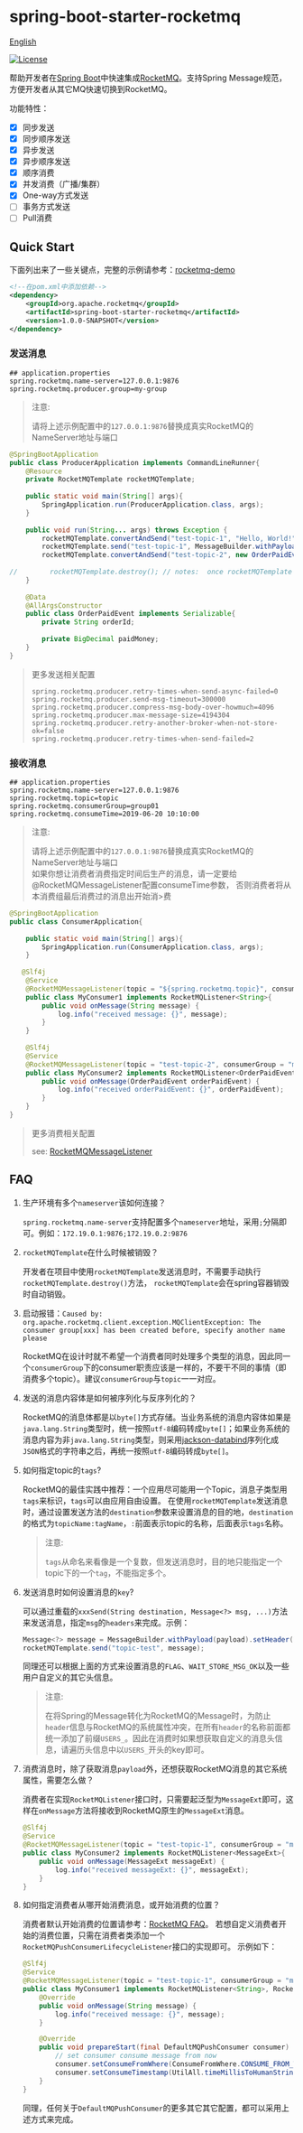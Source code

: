 # spring-boot-starter-rocketmq

[English](./README.md)

[![License](https://img.shields.io/badge/license-Apache--2.0-blue.svg)](https://www.apache.org/licenses/LICENSE-2.0.html)

帮助开发者在[Spring Boot](http://projects.spring.io/spring-boot/)中快速集成[RocketMQ](http://rocketmq.apache.org/)。支持Spring Message规范，方便开发者从其它MQ快速切换到RocketMQ。


功能特性：

- [x] 同步发送
- [x] 同步顺序发送
- [x] 异步发送
- [x] 异步顺序发送
- [x] 顺序消费
- [x] 并发消费（广播/集群）
- [x] One-way方式发送
- [ ] 事务方式发送
- [ ] Pull消费 

## Quick Start

下面列出来了一些关键点，完整的示例请参考：[rocketmq-demo](https://github.com/aqlu/rocketmq-demo)

```xml
<!--在pom.xml中添加依赖-->
<dependency>
    <groupId>org.apache.rocketmq</groupId>
    <artifactId>spring-boot-starter-rocketmq</artifactId>
    <version>1.0.0-SNAPSHOT</version>
</dependency>
```

### 发送消息

```properties
## application.properties
spring.rocketmq.name-server=127.0.0.1:9876
spring.rocketmq.producer.group=my-group
```

> 注意:
> 
> 请将上述示例配置中的`127.0.0.1:9876`替换成真实RocketMQ的NameServer地址与端口

```java
@SpringBootApplication
public class ProducerApplication implements CommandLineRunner{
    @Resource
    private RocketMQTemplate rocketMQTemplate;
    
    public static void main(String[] args){
        SpringApplication.run(ProducerApplication.class, args);
    }
    
    public void run(String... args) throws Exception {
        rocketMQTemplate.convertAndSend("test-topic-1", "Hello, World!");
        rocketMQTemplate.send("test-topic-1", MessageBuilder.withPayload("Hello, World! I'm from spring message").build());
        rocketMQTemplate.convertAndSend("test-topic-2", new OrderPaidEvent("T_001", new BigDecimal("88.00")));
        
//        rocketMQTemplate.destroy(); // notes:  once rocketMQTemplate be destroyed, you can not send any message again with this rocketMQTemplate
    }
    
    @Data
    @AllArgsConstructor
    public class OrderPaidEvent implements Serializable{
        private String orderId;
        
        private BigDecimal paidMoney;
    }
}
```

> 更多发送相关配置
>
> ```properties
> spring.rocketmq.producer.retry-times-when-send-async-failed=0
> spring.rocketmq.producer.send-msg-timeout=300000
> spring.rocketmq.producer.compress-msg-body-over-howmuch=4096
> spring.rocketmq.producer.max-message-size=4194304
> spring.rocketmq.producer.retry-another-broker-when-not-store-ok=false
> spring.rocketmq.producer.retry-times-when-send-failed=2
> ```

### 接收消息

```properties
## application.properties
spring.rocketmq.name-server=127.0.0.1:9876
spring.rocketmq.topic=topic
spring.rocketmq.consumerGroup=group01
spring.rocketmq.consumeTime=2019-06-20 10:10:00
```

> 注意:
> 
> 请将上述示例配置中的`127.0.0.1:9876`替换成真实RocketMQ的NameServer地址与端口  
> 如果你想让消费者消费指定时间后生产的消息，请一定要给@RocketMQMessageListener配置consumeTime参数， 否则消费者将从本消费组最后消费过的消息出开始消>费

```java
@SpringBootApplication
public class ConsumerApplication{
    
    public static void main(String[] args){
        SpringApplication.run(ConsumerApplication.class, args);
    }
    
   @Slf4j
    @Service
    @RocketMQMessageListener(topic = "${spring.rocketmq.topic}", consumerGroup = "${spring.rocketmq.consumerGroup}",consumeTime = "${spring.rocketmq.consumeTime}")
    public class MyConsumer1 implements RocketMQListener<String>{
        public void onMessage(String message) {
            log.info("received message: {}", message);
        }
    }
    
    @Slf4j
    @Service
    @RocketMQMessageListener(topic = "test-topic-2", consumerGroup = "my-consumer_test-topic-2" consumeTime = "2019-06-20 10:10:00")
    public class MyConsumer2 implements RocketMQListener<OrderPaidEvent>{
        public void onMessage(OrderPaidEvent orderPaidEvent) {
            log.info("received orderPaidEvent: {}", orderPaidEvent);
        }
    }
}
```


> 更多消费相关配置
>
> see: [RocketMQMessageListener](src/main/java/org/apache/rocketmq/spring/starter/annotation/RocketMQMessageListener.java) 


## FAQ

1. 生产环境有多个`nameserver`该如何连接？

   `spring.rocketmq.name-server`支持配置多个`nameserver`地址，采用`;`分隔即可。例如：`172.19.0.1:9876;172.19.0.2:9876`

1. `rocketMQTemplate`在什么时候被销毁？

    开发者在项目中使用`rocketMQTemplate`发送消息时，不需要手动执行`rocketMQTemplate.destroy()`方法， `rocketMQTemplate`会在spring容器销毁时自动销毁。

1. 启动报错：`Caused by: org.apache.rocketmq.client.exception.MQClientException: The consumer group[xxx] has been created before, specify another name please`

    RocketMQ在设计时就不希望一个消费者同时处理多个类型的消息，因此同一个`consumerGroup`下的consumer职责应该是一样的，不要干不同的事情（即消费多个topic）。建议`consumerGroup`与`topic`一一对应。
    
1. 发送的消息内容体是如何被序列化与反序列化的？

    RocketMQ的消息体都是以`byte[]`方式存储。当业务系统的消息内容体如果是`java.lang.String`类型时，统一按照`utf-8`编码转成`byte[]`；如果业务系统的消息内容为非`java.lang.String`类型，则采用[jackson-databind](https://github.com/FasterXML/jackson-databind)序列化成`JSON`格式的字符串之后，再统一按照`utf-8`编码转成`byte[]`。
    
1. 如何指定topic的`tags`?

    RocketMQ的最佳实践中推荐：一个应用尽可能用一个Topic，消息子类型用`tags`来标识，`tags`可以由应用自由设置。
    在使用`rocketMQTemplate`发送消息时，通过设置发送方法的`destination`参数来设置消息的目的地，`destination`的格式为`topicName:tagName`，`:`前面表示topic的名称，后面表示`tags`名称。
    
    > 注意:
    >
    > `tags`从命名来看像是一个复数，但发送消息时，目的地只能指定一个topic下的一个`tag`，不能指定多个。
    
1. 发送消息时如何设置消息的`key`?

    可以通过重载的`xxxSend(String destination, Message<?> msg, ...)`方法来发送消息，指定`msg`的`headers`来完成。示例：
    
    ```java
    Message<?> message = MessageBuilder.withPayload(payload).setHeader(MessageConst.PROPERTY_KEYS, msgId).build();
    rocketMQTemplate.send("topic-test", message);
    ```

    同理还可以根据上面的方式来设置消息的`FLAG`、`WAIT_STORE_MSG_OK`以及一些用户自定义的其它头信息。
    
    > 注意:
    >
    > 在将Spring的Message转化为RocketMQ的Message时，为防止`header`信息与RocketMQ的系统属性冲突，在所有`header`的名称前面都统一添加了前缀`USERS_`。因此在消费时如果想获取自定义的消息头信息，请遍历头信息中以`USERS_`开头的key即可。
    
1. 消费消息时，除了获取消息`payload`外，还想获取RocketMQ消息的其它系统属性，需要怎么做？

    消费者在实现`RocketMQListener`接口时，只需要起泛型为`MessageExt`即可，这样在`onMessage`方法将接收到RocketMQ原生的`MessageExt`消息。
    
    ```java
    @Slf4j
    @Service
    @RocketMQMessageListener(topic = "test-topic-1", consumerGroup = "my-consumer_test-topic-1")
    public class MyConsumer2 implements RocketMQListener<MessageExt>{
        public void onMessage(MessageExt messageExt) {
            log.info("received messageExt: {}", messageExt);
        }
    }
    ```
    
1. 如何指定消费者从哪开始消费消息，或开始消费的位置？

    消费者默认开始消费的位置请参考：[RocketMQ FAQ](http://rocketmq.apache.org/docs/faq/)。
    若想自定义消费者开始的消费位置，只需在消费者类添加一个`RocketMQPushConsumerLifecycleListener`接口的实现即可。 示例如下：
    
    ```java
    @Slf4j
    @Service
    @RocketMQMessageListener(topic = "test-topic-1", consumerGroup = "my-consumer_test-topic-1")
    public class MyConsumer1 implements RocketMQListener<String>, RocketMQPushConsumerLifecycleListener {
        @Override
        public void onMessage(String message) {
            log.info("received message: {}", message);
        }
    
        @Override
        public void prepareStart(final DefaultMQPushConsumer consumer) {
            // set consumer consume message from now
            consumer.setConsumeFromWhere(ConsumeFromWhere.CONSUME_FROM_TIMESTAMP);
            consumer.setConsumeTimestamp(UtilAll.timeMillisToHumanString3(System.currentTimeMillis()));
        }
    }
    ```
    
    同理，任何关于`DefaultMQPushConsumer`的更多其它其它配置，都可以采用上述方式来完成。
